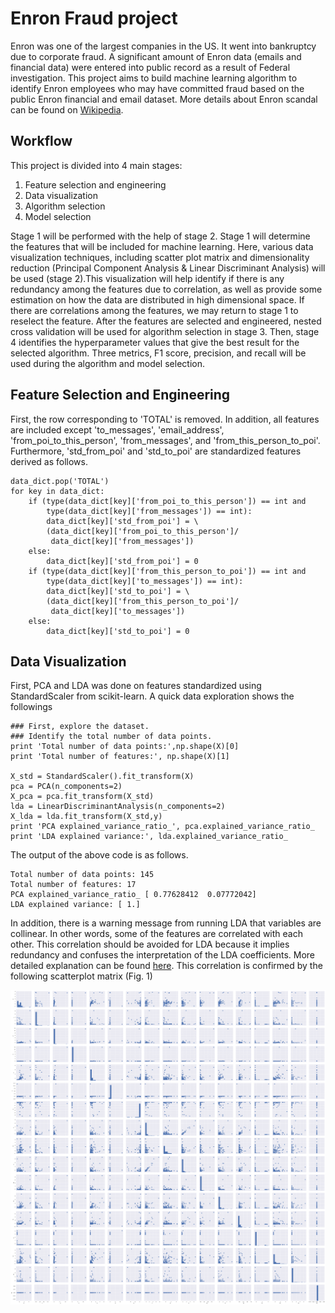 # Enron Fraud project

Enron was one of the largest companies in the US. It went into bankruptcy due to corporate fraud. A significant amount of Enron data (emails
and financial data) were entered into public record as a result of Federal
investigation. This project aims to build machine learning algorithm to
identify Enron employees who may have committed fraud based on the public Enron
financial and email dataset. More details about Enron scandal can be found on
[Wikipedia](https://en.wikipedia.org/wiki/Enron_scandal).

## Workflow
This project is divided into 4 main stages:
1. Feature selection and engineering
2. Data visualization
3. Algorithm selection
4. Model selection

Stage 1 will be performed with the help of stage 2. Stage 1 will determine the
features that will be included for machine learning. Here, various data
visualization techniques, including scatter plot matrix and dimensionality
reduction (Principal Component Analysis & Linear Discriminant Analysis) will be
used (stage 2).This visualization will help identify if there is any redundancy
among the features due to correlation, as well as provide some estimation on how
the data are distributed in high dimensional space. If there are correlations
among the features, we may return to stage 1 to reselect the feature.
After the features are selected and engineered, nested cross validation will
be used for algorithm selection in stage 3. Then, stage 4 identifies the
hyperparameter values that give the best result for the selected algorithm.
Three metrics, F1 score, precision, and recall will be used during the algorithm
and model selection.

## Feature Selection and Engineering
First, the row corresponding to 'TOTAL' is removed. In addition, all features
are included except 'to_messages', 'email_address', 'from_poi_to_this_person', 'from_messages', and 'from_this_person_to_poi'.
Furthermore, 'std_from_poi' and 'std_to_poi' are standardized features derived
as follows.

```
data_dict.pop('TOTAL')
for key in data_dict:
    if (type(data_dict[key]['from_poi_to_this_person']) == int and
        type(data_dict[key]['from_messages']) == int):
        data_dict[key]['std_from_poi'] = \
        (data_dict[key]['from_poi_to_this_person']/
         data_dict[key]['from_messages'])
    else:
        data_dict[key]['std_from_poi'] = 0
    if (type(data_dict[key]['from_this_person_to_poi']) == int and
        type(data_dict[key]['to_messages']) == int):
        data_dict[key]['std_to_poi'] = \
        (data_dict[key]['from_this_person_to_poi']/
         data_dict[key]['to_messages'])
    else:
        data_dict[key]['std_to_poi'] = 0
```

## Data Visualization
First, PCA and LDA was done on features standardized using StandardScaler from
scikit-learn. A quick data exploration shows the followings
```
### First, explore the dataset.
### Identify the total number of data points.
print 'Total number of data points:',np.shape(X)[0]
print 'Total number of features:', np.shape(X)[1]

X_std = StandardScaler().fit_transform(X)
pca = PCA(n_components=2)
X_pca = pca.fit_transform(X_std)
lda = LinearDiscriminantAnalysis(n_components=2)
X_lda = lda.fit_transform(X_std,y)
print 'PCA explained_variance_ratio_', pca.explained_variance_ratio_
print 'LDA explained variance:', lda.explained_variance_ratio_
```

The output of the above code is as follows.
```
Total number of data points: 145
Total number of features: 17
PCA explained_variance_ratio_ [ 0.77628412  0.07772042]
LDA explained variance: [ 1.]
```
In addition, there is a warning message from running LDA that variables are
collinear. In other words, some of the features are correlated with each other.
This correlation should be avoided for LDA because it implies redundancy and
confuses the interpretation of the  LDA coefficients. More detailed explanation
can be found [here](https://stats.stackexchange.com/questions/29385/collinear-variables-in-multiclass-lda-training). This correlation is confirmed by the following scatterplot
matrix (Fig. 1)

![Plot](https://github.com/lmarkely/enron_fraud/blob/master/Fig%201.png)
